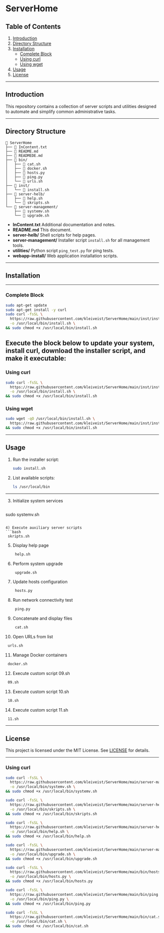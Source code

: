 # ServerHome

## Table of Contents

1. [Introduction](#introduction)
2. [Directory Structure](#directory-structure)
3. [Installation](#installation)
   - [Complete Block](#complete-block)
   - [Using curl](#using-curl)
   - [Using wget](#using-wget)
4. [Usage](#usage)
5. [License](#license)

---

## Introduction

This repository contains a collection of server scripts and utilities designed to automate and simplify common administrative tasks.

---

## Directory Structure

```text
📂 ServerHome
├── 📝 InContent.txt
├── 📝 README.md
├── 📝 READMEDE.md
├── 📂 bin/
│   ├── 📄 cat.sh
│   ├── 📄 docker.sh
│   ├── 🐍 hosts.py
│   ├── 🐍 ping.py
│   └── 📄 urls.sh
├── 📂 inst/
│   └── 📄 install.sh
├── 📂 server-helb/
│   ├── 📄 help.sh
│   └── 📄 skripts.sh
└── 📂 server-management/
    ├── 📄 systemv.sh
    └── 📄 upgrade.sh
```

- **InContent.txt**
  Additional documentation and notes.
- **README.md**
  This document.
- **server-helb/**
  Shell scripts for help pages.
- **server-management/**
  Installer script `install.sh` for all management tools.
- **utilities/**
  Python script `ping_test.py` for ping tests.
- **webapp-install/**
  Web application installation scripts.

---

## Installation
---
### Complete Block

```bash
sudo apt-get update
sudo apt-get install -y curl
sudo curl -fsSL \
  https://raw.githubusercontent.com/kleiveist/ServerHome/main/inst/install.sh \
  -o /usr/local/bin/install.sh \
&& sudo chmod +x /usr/local/bin/install.sh
```
Execute the block below to update your system, install curl, download the installer script, and make it executable:
---

### Using curl

```bash
sudo curl -fsSL \
  https://raw.githubusercontent.com/kleiveist/ServerHome/main/inst/install.sh \
  -o /usr/local/bin/install.sh \
&& sudo chmod +x /usr/local/bin/install.sh
```

### Using wget

```bash
sudo wget -qO /usr/local/bin/install.sh \
  https://raw.githubusercontent.com/kleiveist/ServerHome/main/inst/install.sh \
&& sudo chmod +x /usr/local/bin/install.sh
```

---

## Usage

1. Run the installer script:

   ```bash
   sudo install.sh
   ```

2. List available scripts:

   ```bash
   ls /usr/local/bin
   ```

---

3) Initialize system services
   ```bash
sudo systemv.sh
   ```

4) Execute auxiliary server scripts
   ```bash
    skripts.sh
   ```

5) Display help page
   ```bash
    help.sh
   ```

6) Perform system upgrade
   ```bash
    upgrade.sh
   ```

7) Update hosts configuration
   ```bash
    hosts.py
   ```

8) Run network connectivity test
   ```bash
    ping.py
   ```

9) Concatenate and display files
   ```bash
    cat.sh
   ```

10) Open URLs from list
   ```bash
    urls.sh
   ```

11) Manage Docker containers
   ```bash
    docker.sh
   ```

12) Execute custom script 09.sh
   ```bash
    09.sh
   ```

13) Execute custom script 10.sh
   ```bash
    10.sh
   ```

14) Execute custom script 11.sh
   ```bash
    11.sh
   ```

---

## License

This project is licensed under the MIT License. See [LICENSE](LICENSE) for details.

---

### Using curl

```bash
sudo curl -fsSL \
  https://raw.githubusercontent.com/kleiveist/ServerHome/main/server-management/systemv.sh \
  -o /usr/local/bin/systemv.sh \
&& sudo chmod +x /usr/local/bin/systemv.sh
```

```bash
sudo curl -fsSL \
  https://raw.githubusercontent.com/kleiveist/ServerHome/main/server-helb/skripts.sh \
  -o /usr/local/bin/skripts.sh \
&& sudo chmod +x /usr/local/bin/skripts.sh
```

```bash
sudo curl -fsSL \
  https://raw.githubusercontent.com/kleiveist/ServerHome/main/server-helb/help.sh \
  -o /usr/local/bin/help.sh \
&& sudo chmod +x /usr/local/bin/help.sh
```

```bash
sudo curl -fsSL \
  https://raw.githubusercontent.com/kleiveist/ServerHome/main/server-management/upgrade.sh \
  -o /usr/local/bin/upgrade.sh \
&& sudo chmod +x /usr/local/bin/upgrade.sh
```
```bash
sudo curl -fsSL \
  https://raw.githubusercontent.com/kleiveist/ServerHome/main/bin/hosts.py \
  -o /usr/local/bin/hosts.py \
&& sudo chmod +x /usr/local/bin/hosts.py
```
```bash
sudo curl -fsSL \
  https://raw.githubusercontent.com/kleiveist/ServerHome/main/bin/ping.py \
  -o /usr/local/bin/ping.py \
&& sudo chmod +x /usr/local/bin/ping.py
```

```bash
sudo curl -fsSL \
  https://raw.githubusercontent.com/kleiveist/ServerHome/main/bin/cat.sh \
  -o /usr/local/bin/cat.sh \
&& sudo chmod +x /usr/local/bin/cat.sh
```
